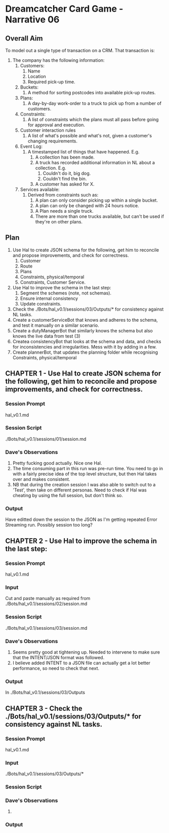 
# Dreamcatcher Card Game - Narrative 06 

## Overall Aim

To model out a single type of transaction on a CRM.  That transaction is:

1. The company has the following information:
    1. Customers:
        1. Name
        2. Location
        3. Required pick-up time.
    2. Buckets:
        1. A method for sorting postcodes into available pick-up routes.
    3. Plans:
        1. A day-by-day work-order to a truck to pick up from a number of customers.
    4. Constraints:
        1. A list of constraints which the plans must all pass before going for approval and execution.
    5. Customer interaction rules
        1. A list of what's possible and what's not, given a customer's changing requirements.
    6. Event Log:
        1. A timestamped list of things that have happened.  E.g.
            1. A collection has been made.
            2. A truck has recorded additional information in NL about a collection. E.g.
                1. Couldn't do it, big dog.
                2. Couldn't find the bin.
            3. A customer has asked for X.
    7. Services available:
        1. Derived from constraints such as:
            1. A plan can only consider picking up within a single bucket.
            2. A plan can only be changed with 24 hours notice.
            3. A Plan needs a single truck.
            4. There are more than one trucks available, but can't be used if they're on other plans.

## Plan

1. Use Hal to create JSON schema for the following, get him to reconcile and propose improvements, and check for correctness.
    1. Customer
    2. Route
    3. Plans
    4. Constraints, physical/temporal
    5. Constraints, Customer Service.
2. Use Hal to improve the schema in the last step:
    1. Segment the schemes (note, not schemas).
    2. Ensure internal consistency
    3. Update constraints.
3. Check the ./Bots/hal_v0.1/sessions/03/Outputs/* for consistency against NL tasks.
4. Create a customerServiceBot that knows and adheres to the schema, and test it manually on a similar scenario.
5. Create a dutyManagerBot that similarly knows the schema but also knows the live data from test (3)
6. Createa consistencyBot that looks at the schema and data, and checks for inconsistencies and irregularities.  Mess with it by adding in a few.
7. Create plannerBot, that updates the planning folder while recognising Constraints, physical/temporal


## CHAPTER 1 - Use Hal to create JSON schema for the following, get him to reconcile and propose improvements, and check for correctness.

### Session Prompt

hal_v0.1.md

### Session Script
 ./Bots/hal_v0.1/sessions/01/session.md

### Dave's Observations

1. Pretty fucking good actually.  Nice one Hal.
2. The time consuming part in this run was pre-run time.  You need to go in with a fairly precise idea of the top level structure, but then Hal takes over and makes consistent.
3. NB that during the creation session I was also able to switch out to a 'Test', then take on different personas.  Need to check if Hal was cheating by using the full session, but don't think so.

### Output

Have editted down the session to the JSON as I'm getting repeated Error Streaming run.  Possibly session too long?


## CHAPTER 2 - Use Hal to improve the schema in the last step:

### Session Prompt

hal_v0.1.md

### Input

Cut and paste manually as required from  ./Bots/hal_v0.1/sessions/02/session.md

### Session Script
 ./Bots/hal_v0.1/sessions/03/session.md

### Dave's Observations

1. Seems pretty good at tightening up.  Needed to intervene to make sure that the INTENT/JSON format was followed.
2. I believe added INTENT to a JSON file can actually get a lot better performance, so need to check that next.

### Output

In ./Bots/hal_v0.1/sessions/03/Outputs


## CHAPTER 3 - Check the ./Bots/hal_v0.1/sessions/03/Outputs/* for consistency against NL tasks.

### Session Prompt

hal_v0.1.md

### Input

./Bots/hal_v0.1/sessions/03/Outputs/* 

### Session Script


### Dave's Observations

1. 
### Output





